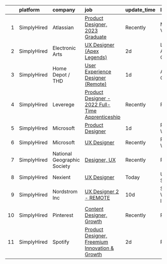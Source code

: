 

|    | platform    | company                     | job                                                                                                                                                      | update_time   | location                 |
|---:|:------------|:----------------------------|:---------------------------------------------------------------------------------------------------------------------------------------------------------|:--------------|:-------------------------|
|  1 | SimplyHired | Atlassian                   | [Product Designer, 2023 Graduate](https://www.simplyhired.com/job/IaWxgyrqcXYkEE75gWQ80L08wa3hLT5k7qGxs7PJOy7BGM7OvBwdAw?q=ux+designer)                  | Recently      | Mountain View, CA        |
|  2 | SimplyHired | Electronic Arts             | [UX Designer (Apex Legends)](https://www.simplyhired.com/job/LvI0fbBBoy3hoJqKYhuCxV8aZeYGMzbZ41I7d8rzV0ZPzd507qPtQw?q=ux+designer)                       | 2d            | Los Angeles, CA          |
|  3 | SimplyHired | Home Depot / THD            | [User Experience Designer (Remote)](https://www.simplyhired.com/job/LWplfATSij1PdWSSx17m9W_x6G6b4DHgI6o_wFXv_-ra-eYmrrQYOA?q=ux+designer)                | 1d            | Atlanta, GA              |
|  4 | SimplyHired | Leverege                    | [Product Designer - 2022 Full-Time Apprenticeship](https://www.simplyhired.com/job/f2PnrkNkoKjnF_c7MsOM41LbDj7RDHIKkfuGC1pKOOPB0dNQ0HmV5w?q=ux+designer) | Recently      | Remote                   |
|  5 | SimplyHired | Microsoft                   | [Product Designer](https://www.simplyhired.com/job/ITXMljPORnBMdUI3mOh3c7vy4qveKf6JA5NCclGMPqtS_gk_oi4SjA?q=ux+designer)                                 | 1d            | Redmond, WA              |
|  6 | SimplyHired | Microsoft                   | [UX Designer](https://www.simplyhired.com/job/CP6E__rj_W36mZHfZywlLW5ExNh7YN9mrmS4g5XLD-gZn3PRTDITUA?q=ux+designer)                                      | Recently      | Redmond, WA              |
|  7 | SimplyHired | National Geographic Society | [Designer, UX](https://www.simplyhired.com/job/AcXhbHTwB0bLA8e_dNWXzySwptcIR4ncpJ0NgLaQG45NhayynKyMMg?q=ux+designer)                                     | Recently      | Remote                   |
|  8 | SimplyHired | Nexient                     | [UX Designer](https://www.simplyhired.com/job/Zp4XgPh2a3qEGQFyfz0F8-aH9wL6tcT-MaMYa2m4HeGhXMaXcyVX2w?q=ux+designer)                                      | Today         | United States            |
|  9 | SimplyHired | Nordstrom Inc               | [UX Designer 2 - REMOTE](https://www.simplyhired.com/job/jNR_--aPtfa0Z5L1Um2P4p1ye-YR3D18aHxdbju0k47AGX1xbk1eZg?q=ux+designer)                           | 10d           | Seattle, WA +4 locations |
| 10 | SimplyHired | Pinterest                   | [Content Designer, Growth](https://www.simplyhired.com/job/r3rLZ8wDZxpE9zJ0WmWmkB6vKADvM4enwQNvRoPjurIWqrAC4bhnpw?q=ux+designer)                         | Recently      | Remote                   |
| 11 | SimplyHired | Spotify                     | [Product Designer, Freemium Innovation & Growth](https://www.simplyhired.com/job/Kvw_SiGrQB-4O_L_w6kE8LRwEA9nFhTEvN3SB40918E8kMG3aqYvqg?q=ux+designer)   | 2d            | Remote                   |